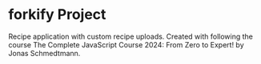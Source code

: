 # forkify Project

Recipe application with custom recipe uploads. Created with following the course The Complete JavaScript Course 2024: From Zero to Expert! by Jonas Schmedtmann.
